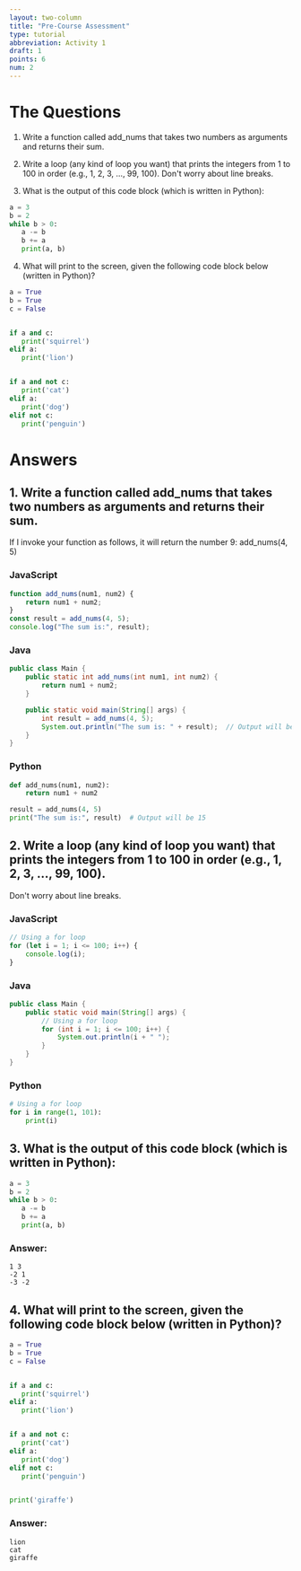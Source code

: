 ```yaml
---
layout: two-column
title: "Pre-Course Assessment"
type: tutorial
abbreviation: Activity 1
draft: 1
points: 6
num: 2
---
```


# The Questions
1) Write a function called add_nums that takes two numbers as arguments and returns their sum. 

2) Write a loop (any kind of loop you want) that prints the integers from 1 to 100 in order (e.g., 1, 2, 3, …, 99, 100). Don't worry about line breaks.

3) What is the output of this code block (which is written in Python):
```python
a = 3
b = 2
while b > 0:
   a -= b
   b += a
   print(a, b)
```
4) What will print to the screen, given the following code block below (written in Python)?

```python
a = True
b = True
c = False


if a and c:
   print('squirrel')
elif a:
   print('lion')


if a and not c:
   print('cat')
elif a:
   print('dog')
elif not c:
   print('penguin')
```

# Answers

## 1. Write a function called add_nums that takes two numbers as arguments and returns their sum. 
If I invoke your function as follows, it will return the number 9: add_nums(4, 5)

### JavaScript
```js
function add_nums(num1, num2) { 
    return num1 + num2; 
}
const result = add_nums(4, 5);
console.log("The sum is:", result);
```

### Java
```java
public class Main {
    public static int add_nums(int num1, int num2) {
        return num1 + num2;
    }

    public static void main(String[] args) {
        int result = add_nums(4, 5);
        System.out.println("The sum is: " + result);  // Output will be 15
    }
}
```

### Python
```python
def add_nums(num1, num2):
    return num1 + num2

result = add_nums(4, 5)
print("The sum is:", result)  # Output will be 15
```

## 2. Write a loop (any kind of loop you want) that prints the integers from 1 to 100 in order (e.g., 1, 2, 3, …, 99, 100).
Don't worry about line breaks.


### JavaScript
```js
// Using a for loop
for (let i = 1; i <= 100; i++) {
    console.log(i);
}
```

### Java
```java
public class Main {
    public static void main(String[] args) {
        // Using a for loop
        for (int i = 1; i <= 100; i++) {
            System.out.println(i + " ");
        }
    }
}
```

### Python
```python
# Using a for loop
for i in range(1, 101):
    print(i)
```


## 3. What is the output of this code block (which is written in Python):
```python
a = 3
b = 2
while b > 0:
   a -= b
   b += a
   print(a, b)
```

### Answer:
```
1 3
-2 1
-3 -2
```

## 4. What will print to the screen, given the following code block below (written in Python)?

```python
a = True
b = True
c = False


if a and c:
   print('squirrel')
elif a:
   print('lion')


if a and not c:
   print('cat')
elif a:
   print('dog')
elif not c:
   print('penguin')


print('giraffe')
```

### Answer:
```
lion
cat
giraffe
```
